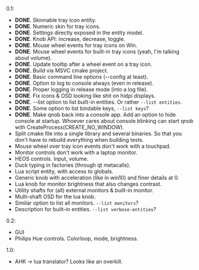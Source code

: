 0.1:
* **DONE**. Skinnable tray icon entity.
* **DONE**. Numeric skin for tray icons.
* **DONE**. Settings directly exposed in the entity model.
* **DONE**. Knob API: increase, decrease, toggle.
* **DONE**. Mouse wheel events for tray icons on Win. 
* **DONE**. Mouse wheel events for built-in tray icons (yeah, I'm talking about volume).
* **DONE**. Update tooltip after a wheel event on a tray icon.
* **DONE**. Build via MSVC cmake project.
* **DONE**. Basic command line options (--config at least).
* **DONE**. Option to log to console always (even in release).
* **DONE**. Proper logging in release mode (into a log file).
* **DONE**. Fix icons & OSD looking like shit on hidpi displays.
* **DONE**. --list option to list built-in entities. Or rather `--list entities`.
* **DONE**. Some option to list bindable keys, `--list keys`?
* **DONE**. Make qnob back into a console app. Add an option to hide console at startup. Whoever cares about console blinking can start qnob with CreateProcess(CREATE_NO_WINDOW).
* Split cmake file into a single library and several binaries. So that you don't have to rebuild everything when building tests.
* Mouse wheel over tray icon events don't work with a touchpad.
* Monitor controls don't work with a laptop monitor.
* HEOS controls. Input, volume.
* Duck typing in factories (through qt metacalls).
* Lua script entity, with access to globals.
* Generic knob with acceleration (like in win10) and finer details at 0.
* Lua knob for monitor brightness that also changes contrast.
* Utility shafts for (all) external monitors & built-in monitor.
* Multi-shaft OSD for the lua knob.
* Similar option to list all monitors. `--list monitors`?
* Description for built-in entities. `--list verbose-entities`?

0.2:
* GUI
* Philips Hue controls. Colorloop, mode, brightness.

1.0:
* AHK -> lua translator? Looks like an overkill.
